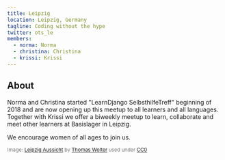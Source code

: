 ```yaml
---
title: Leipzig
location: Leipzig, Germany
tagline: Coding without the hype
twitter: ots_le
members:
  - norma: Norma
  - christina: Christina
  - krissi: Krissi
---
```


## About

Norma and Christina started "LearnDjango SelbsthilfeTreff" beginning of 2018 and are now opening up this meetup to all learners and all languages. Together with Krissi we offer a biweekly meetup to learn, collaborate and meet other learners at Basislager in Leipzig. 

We encourage women of all ages to join us.

<span style="color: #777; font-size: smaller">Image: [Leipzig Aussicht](https://pixabay.com/de/leipzig-stadt-aussicht-sachsen-263165/) by [Thomas Wolter](https://pixabay.com/de/users/ThomasWolter-92511/) used under [CC0](https://creativecommons.org/publicdomain/zero/1.0/deed.de)</span>